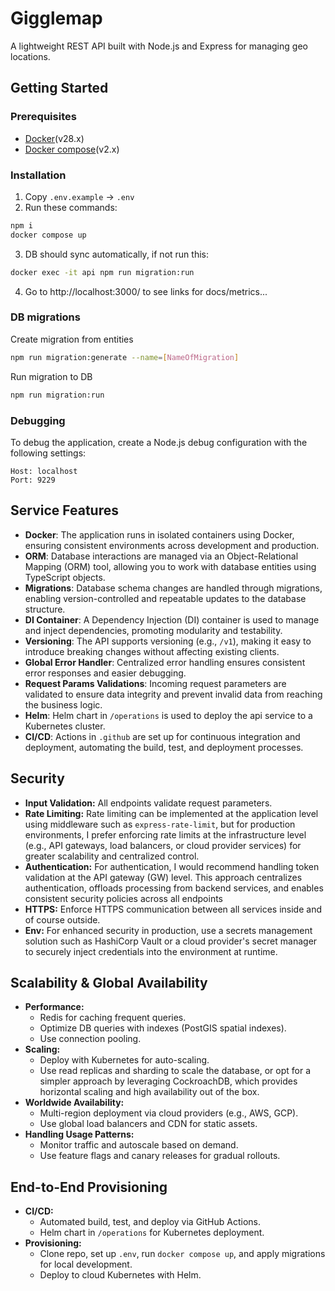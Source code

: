 # Gigglemap

A lightweight REST API built with Node.js and Express for managing geo locations.

## Getting Started

### Prerequisites

- [Docker](https://www.docker.com/)(v28.x)
- [Docker compose](https://docs.docker.com/compose/)(v2.x)

### Installation
1. Copy `.env.example` -> `.env`
2. Run these commands:
```bash
npm i
docker compose up
```
3. DB should sync automatically, if not run this:
```bash
docker exec -it api npm run migration:run
```
4. Go to http://localhost:3000/ to see links for docs/metrics...

### DB migrations
Create migration from entities
```bash
npm run migration:generate --name=[NameOfMigration]
```
Run migration to DB
```bash
npm run migration:run
```

### Debugging
To debug the application, create a Node.js debug configuration with the following settings:
```
Host: localhost
Port: 9229
```

## Service Features

- **Docker**: The application runs in isolated containers using Docker, ensuring consistent environments across development and production.
- **ORM**: Database interactions are managed via an Object-Relational Mapping (ORM) tool, allowing you to work with database entities using TypeScript objects.
- **Migrations**: Database schema changes are handled through migrations, enabling version-controlled and repeatable updates to the database structure.
- **DI Container**: A Dependency Injection (DI) container is used to manage and inject dependencies, promoting modularity and testability.
- **Versioning**: The API supports versioning (e.g., `/v1`), making it easy to introduce breaking changes without affecting existing clients.
- **Global Error Handler**: Centralized error handling ensures consistent error responses and easier debugging.
- **Request Params Validations**: Incoming request parameters are validated to ensure data integrity and prevent invalid data from reaching the business logic.
- **Helm**: Helm chart in `/operations` is used to deploy the api service to a Kubernetes cluster.
- **CI/CD**: Actions in `.github` are set up for continuous integration and deployment, automating the build, test, and deployment processes.

## Security

- **Input Validation:** All endpoints validate request parameters.
- **Rate Limiting:** Rate limiting can be implemented at the application level using middleware such as `express-rate-limit`, but for production environments, I prefer enforcing rate limits at the infrastructure level (e.g., API gateways, load balancers, or cloud provider services) for greater scalability and centralized control.
- **Authentication:** For authentication, I would recommend handling token validation at the API gateway (GW) level. This approach centralizes authentication, offloads processing from backend services, and enables consistent security policies across all endpoints
- **HTTPS:** Enforce HTTPS communication between all services inside and of course outside.
- **Env:** For enhanced security in production, use a secrets management solution such as HashiCorp Vault or a cloud provider's secret manager to securely inject credentials into the environment at runtime.

## Scalability & Global Availability

- **Performance:**
    - Redis for caching frequent queries.
    - Optimize DB queries with indexes (PostGIS spatial indexes).
    - Use connection pooling.
- **Scaling:**
    - Deploy with Kubernetes for auto-scaling.
    - Use read replicas and sharding to scale the database, or opt for a simpler approach by leveraging CockroachDB, which provides horizontal scaling and high availability out of the box.
- **Worldwide Availability:**
    - Multi-region deployment via cloud providers (e.g., AWS, GCP).
    - Use global load balancers and CDN for static assets.
- **Handling Usage Patterns:**
    - Monitor traffic and autoscale based on demand.
    - Use feature flags and canary releases for gradual rollouts.

## End-to-End Provisioning

- **CI/CD:**
    - Automated build, test, and deploy via GitHub Actions.
    - Helm chart in `/operations` for Kubernetes deployment.
- **Provisioning:**
    - Clone repo, set up `.env`, run `docker compose up`, and apply migrations for local development.
    - Deploy to cloud Kubernetes with Helm.
